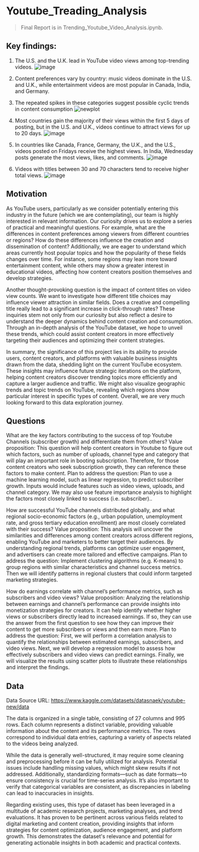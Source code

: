 # Youtube_Treading_Analysis
> Final Report is in Trending_Youtube_Video_Analysis.ipynb.

## Key findings:
1. The U.S. and the U.K. lead in YouTube video views among top-trending videos.
![image](https://github.com/user-attachments/assets/415e0a3f-9ae7-4b50-837a-0ed78543e007)

2. Content preferences vary by country: music videos dominate in the U.S. and U.K., while entertainment videos are most popular in Canada, India, and Germany.
3. The repeated spikes in these categories suggest possible cyclic trends in content consumption
![newplot](https://github.com/user-attachments/assets/a3c507cb-7949-491a-82ca-d6e012bf5748)

4. Most countries gain the majority of their views within the first 5 days of posting, but in the U.S. and U.K., videos continue to attract views for up to 20 days.
![image](https://github.com/user-attachments/assets/88a9be8a-5143-4600-89c3-a3ab83a111a8)

5. In countries like Canada, France, Germany, the U.K., and the U.S., videos posted on Fridays receive the highest views. In India, Wednesday posts generate the most views, likes, and comments.
![image](https://github.com/user-attachments/assets/07b9e5dc-d6f9-4788-bde0-911ab11454ec)

6. Videos with titles between 30 and 70 characters tend to receive higher total views.
![image](https://github.com/user-attachments/assets/fc012384-5f2c-47db-bb0b-25ebd7d48d45)

## Motivation
As YouTube users, particularly as we consider potentially entering this industry in the future (which we are contemplating), our team is highly interested in relevant information. Our curiosity drives us to explore a series of practical and meaningful questions. For example, what are the differences in content preferences among viewers from different countries or regions? How do these differences influence the creation and dissemination of content? Additionally, we are eager to understand which areas currently host popular topics and how the popularity of these fields changes over time. For instance, some regions may lean more toward entertainment content, while others may show a greater interest in educational videos, affecting how content creators position themselves and develop strategies.

Another thought-provoking question is the impact of content titles on video view counts. We want to investigate how different title choices may influence viewer attraction in similar fields. Does a creative and compelling title really lead to a significant increase in click-through rates? These inquiries stem not only from our curiosity but also reflect a desire to understand the deeper dynamics behind content creation and consumption. Through an in-depth analysis of the YouTube dataset, we hope to unveil these trends, which could assist content creators in more effectively targeting their audiences and optimizing their content strategies.

In summary, the significance of this project lies in its ability to provide users, content creators, and platforms with valuable business insights drawn from the data, shedding light on the current YouTube ecosystem. These insights may influence future strategic iterations on the platform, helping content creators discover trending topics more efficiently and capture a larger audience and traffic. We might also visualize geographic trends and topic trends on YouTube, revealing which regions show particular interest in specific types of content. Overall, we are very much looking forward to this data exploration journey.

## Questions
What are the key factors contributing to the success of top Youtube Channels (subscriber growth) and differentiate them from others?
Value proposition: This question will help content creators in Youtube to figure out which factors, such as number of uploads, channel type and category that will play an important role in booting subscription. Therefore, for those content creators who seek subscription growth, they can reference these factors to make content. Plan to address the question: Plan to use a machine learning model, such as linear regression, to predict subscriber growth. Inputs would include features such as video views, uploads, and channel category. We may also use feature importance analysis to highlight the factors most closely linked to success (i.e. subscriber)..

How are successful YouTube channels distributed globally, and what regional socio-economic factors (e.g., urban population, unemployment rate, and gross tertiary education enrollment) are most closely correlated with their success?
Value proposition: This analysis will uncover the similarities and differences among content creators across different regions, enabling YouTube and marketers to better target their audiences. By understanding regional trends, platforms can optimize user engagement, and advertisers can create more tailored and effective campaigns. Plan to address the question: Implement clustering algorithms (e.g. K-means) to group regions with similar characteristics and channel success metrics. Then we will identify patterns in regional clusters that could inform targeted marketing strategies.

How do earnings correlate with channel’s performance metrics, such as subscribers and video views?
Value proposition: Analyzing the relationship between earnings and channel’s performance can provide insights into monetization strategies for creators. It can help identify whether higher views or subscribers directly lead to increased earnings. If so, they can use the answer from the first question to see how they can improve their content to get more subscribers or views and then earn more. Plan to address the question: First, we will perform a correlation analysis to quantify the relationships between estimated earnings, subscribers, and video views. Next, we will develop a regression model to assess how effectively subscribers and video views can predict earnings. Finally, we will visualize the results using scatter plots to illustrate these relationships and interpret the findings.

## Data
Data Source URL: https://www.kaggle.com/datasets/datasnaek/youtube-new/data

The data is organized in a single table, consisting of 27 columns and 995 rows. Each column represents a distinct variable, providing valuable information about the content and its performance metrics. The rows correspond to individual data entries, capturing a variety of aspects related to the videos being analyzed.

While the data is generally well-structured, it may require some cleaning and preprocessing before it can be fully utilized for analysis. Potential issues include handling missing values, which might skew results if not addressed. Additionally, standardizing formats—such as date formats—to ensure consistency is crucial for time-series analysis. It’s also important to verify that categorical variables are consistent, as discrepancies in labeling can lead to inaccuracies in insights.

Regarding existing uses, this type of dataset has been leveraged in a multitude of academic research projects, marketing analyses, and trend evaluations. It has proven to be pertinent across various fields related to digital marketing and content creation, providing insights that inform strategies for content optimization, audience engagement, and platform growth. This demonstrates the dataset's relevance and potential for generating actionable insights in both academic and practical contexts.

